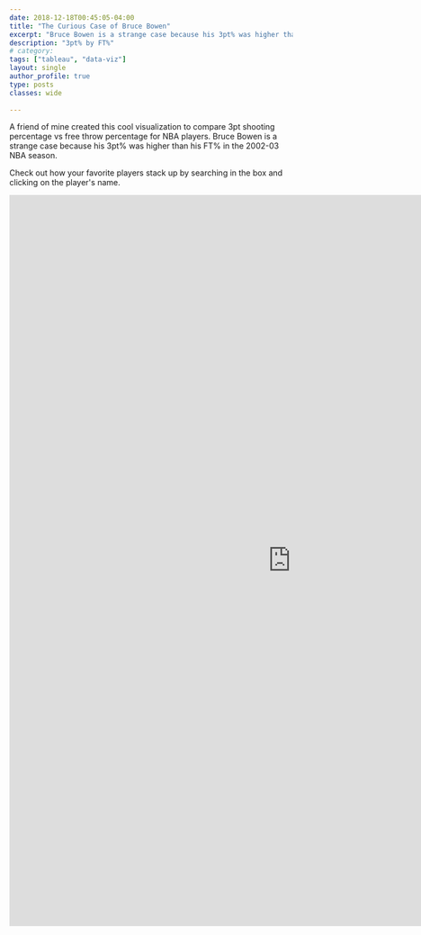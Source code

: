 ```yaml
---
date: 2018-12-18T00:45:05-04:00
title: "The Curious Case of Bruce Bowen"
excerpt: "Bruce Bowen is a strange case because his 3pt% was higher than his FT% in the 2002-03 NBA season."
description: "3pt% by FT%"
# category:
tags: ["tableau", "data-viz"]
layout: single
author_profile: true
type: posts
classes: wide
  
---
```



A friend of mine created this cool visualization to compare 3pt shooting percentage vs free throw percentage for NBA players. Bruce Bowen is a strange case because his 3pt% was higher than his FT% in the 2002-03 NBA season. 

Check out how your favorite players stack up by searching in the box and clicking on the player's name.


<iframe seamless frameborder="0" src="https://public.tableau.com/shared/98CKKJSH8?:display_count=yes&:origin=viz_share_link" width = '1000' height = '1300' scrolling='yes' ></iframe>